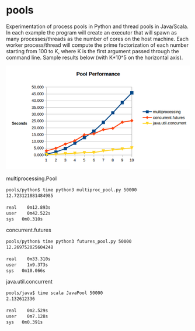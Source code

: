 # pools

Experimentation of process pools in Python and thread pools in Java/Scala. In each example the program will create an executor that will spawn as many processes/threads as the number of cores on the host machine. Each worker process/thread will compute the prime factorization of each number starting from 100 to K, where K is the first argument passed through the command line. Sample results below (with K*10^5 on the horizontal axis).

![Results of concurrent factorization tests](results/performance.png)

multiprocessing.Pool
```
pools/python$ time python3 multiproc_pool.py 50000
12.723121881484985

real	0m12.893s
user	0m42.522s
sys	  0m0.310s
```

concurrent.futures
```
pools/python$ time python3 futures_pool.py 50000
12.269752025604248

real	0m33.310s
user	1m9.373s
sys	  0m10.066s
```

java.util.concurrent
```
pools/java$ time scala JavaPool 50000
2.132612336

real	0m2.529s
user	0m7.128s
sys	  0m0.391s
```
